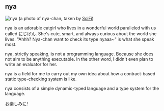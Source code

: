 ## nya
![nya](http://i.imgur.com/UcqXJyPl.jpg)
(a photo of nya-chan, taken by [SciFi](http://konachan.net/post/show/191401/animal-animal_ears-black_hair-cat-catgirl-cat_smil))

nya is an adorable catgirl who lives in a wonderful world paralleled
with us called にじげん. She's cute, smart, and always curious about
the world she lives. "Ahhh? Nya-chan want to check its type nyaaa~" is
what she speak most.

nya, strictly speaking, is not a programming language. Because she
does not aim to be anything executable. In the other word, I didn't
even plan to write an evaluator for her.

nya is a field for me to carry out my own idea about how a
contract-based static type-checking system is like.

nya consists of a simple dynamic-typed language and a type system for
the language.

お楽しみに!

